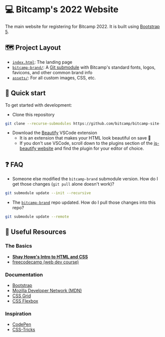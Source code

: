 # 💻 Bitcamp's 2022 Website
The main website for registering for Bitcamp 2022. It is built using [Bootstrap 5](https://getbootstrap.com/).

## 🗺️ Project Layout
- [`index.html`](/index.html): The landing page
- [`bitcamp-brand/`](bitcamp-brand/): A [Git submodule](https://git-scm.com/book/en/v2/Git-Tools-Submodules) with Bitcamp's standard fonts, logos, favicons, and other common brand info
- [`assets/`](/assets): For all custom images, CSS, etc.

## 🚀 Quick start
To get started with development:
- Clone this repository
```bash
git clone --recurse-submodules https://github.com/bitcamp/bitcamp-site-2022
```
- Download the [Beautify](https://marketplace.visualstudio.com/items?itemName=HookyQR.beautify) VSCode extension
  - It is an extension that makes your HTML look beautiful on save 💅
  - If you don't use VSCode, scroll down to the plugins section of the [js-beautify website](https://beautifier.io/) and find the plugin for your editor of choice.

## ❓ FAQ
- Someone else modified the `bitcamp-brand` submodule version. How do I get those changes (`git pull` alone doesn't work)?
```bash
git submodule update --init --recursive
```
- The [`bitcamp-brand`](https://github.com/bitcamp/bitcamp-brand) repo updated. How do I pull those changes into this repo?
```bash
git submodule update --remote
```

## 🔗 Useful Resources
### The Basics
- **[Shay Howe's Intro to HTML and CSS](http://learn.shayhowe.com/html-css/)**
- [freecodecamp (web dev course)](http://www.freecodecamp.com/)

### Documentation
- [Bootstrap](https://getbootstrap.com/docs/)
- [Mozilla Developer Network (MDN)](https://developer.mozilla.org/en-US/)
- [CSS Grid](https://css-tricks.com/snippets/css/complete-guide-grid/)
- [CSS Flexbox](https://css-tricks.com/snippets/css/a-guide-to-flexbox/)

### Inspiration
- [CodePen](https://codepen.io/)
- [CSS-Tricks](https://css-tricks.com/)
